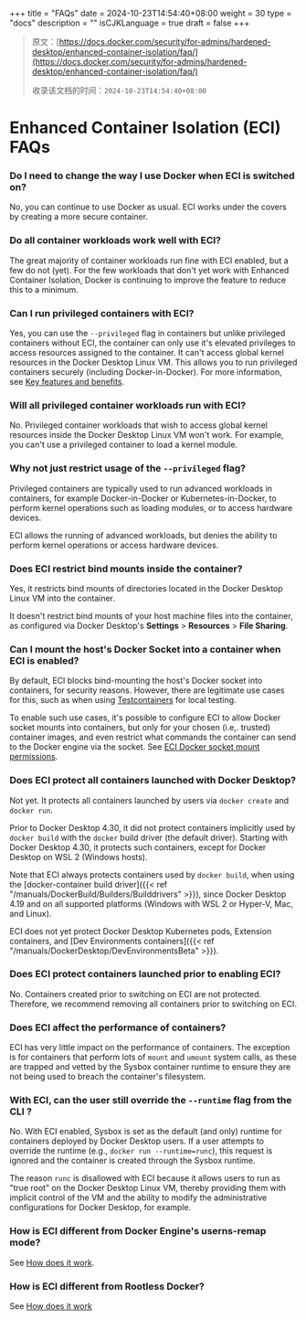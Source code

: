 +++
title = "FAQs"
date = 2024-10-23T14:54:40+08:00
weight = 30
type = "docs"
description = ""
isCJKLanguage = true
draft = false
+++

> 原文：[https://docs.docker.com/security/for-admins/hardened-desktop/enhanced-container-isolation/faq/](https://docs.docker.com/security/for-admins/hardened-desktop/enhanced-container-isolation/faq/)
>
> 收录该文档的时间：`2024-10-23T14:54:40+08:00`

# Enhanced Container Isolation (ECI) FAQs

### Do I need to change the way I use Docker when ECI is switched on?

No, you can continue to use Docker as usual. ECI works under the covers by creating a more secure container.

### Do all container workloads work well with ECI?

The great majority of container workloads run fine with ECI enabled, but a few do not (yet). For the few workloads that don't yet work with Enhanced Container Isolation, Docker is continuing to improve the feature to reduce this to a minimum.

### Can I run privileged containers with ECI?

Yes, you can use the `--privileged` flag in containers but unlike privileged containers without ECI, the container can only use it's elevated privileges to access resources assigned to the container. It can't access global kernel resources in the Docker Desktop Linux VM. This allows you to run privileged containers securely (including Docker-in-Docker). For more information, see [Key features and benefits](https://docs.docker.com/security/for-admins/hardened-desktop/enhanced-container-isolation/features-benefits/#privileged-containers-are-also-secured).

### Will all privileged container workloads run with ECI?

No. Privileged container workloads that wish to access global kernel resources inside the Docker Desktop Linux VM won't work. For example, you can't use a privileged container to load a kernel module.

### Why not just restrict usage of the `--privileged` flag?

Privileged containers are typically used to run advanced workloads in containers, for example Docker-in-Docker or Kubernetes-in-Docker, to perform kernel operations such as loading modules, or to access hardware devices.

ECI allows the running of advanced workloads, but denies the ability to perform kernel operations or access hardware devices.

### Does ECI restrict bind mounts inside the container?

Yes, it restricts bind mounts of directories located in the Docker Desktop Linux VM into the container.

It doesn't restrict bind mounts of your host machine files into the container, as configured via Docker Desktop's **Settings** > **Resources** > **File Sharing**.

### Can I mount the host's Docker Socket into a container when ECI is enabled?

By default, ECI blocks bind-mounting the host's Docker socket into containers, for security reasons. However, there are legitimate use cases for this, such as when using [Testcontainers](https://testcontainers.com/) for local testing.

To enable such use cases, it's possible to configure ECI to allow Docker socket mounts into containers, but only for your chosen (i.e,. trusted) container images, and even restrict what commands the container can send to the Docker engine via the socket. See [ECI Docker socket mount permissions](https://docs.docker.com/security/for-admins/hardened-desktop/enhanced-container-isolation/config/#docker-socket-mount-permissions).

### Does ECI protect all containers launched with Docker Desktop?

Not yet. It protects all containers launched by users via `docker create` and `docker run`.

Prior to Docker Desktop 4.30, it did not protect containers implicitly used by `docker build` with the `docker` build driver (the default driver). Starting with Docker Desktop 4.30, it protects such containers, except for Docker Desktop on WSL 2 (Windows hosts).

Note that ECI always protects containers used by `docker build`, when using the [docker-container build driver]({{< ref "/manuals/DockerBuild/Builders/Builddrivers" >}}), since Docker Desktop 4.19 and on all supported platforms (Windows with WSL 2 or Hyper-V, Mac, and Linux).

ECI does not yet protect Docker Desktop Kubernetes pods, Extension containers, and [Dev Environments containers]({{< ref "/manuals/DockerDesktop/DevEnvironmentsBeta" >}}).

### Does ECI protect containers launched prior to enabling ECI?

No. Containers created prior to switching on ECI are not protected. Therefore, we recommend removing all containers prior to switching on ECI.

### Does ECI affect the performance of containers?

ECI has very little impact on the performance of containers. The exception is for containers that perform lots of `mount` and `umount` system calls, as these are trapped and vetted by the Sysbox container runtime to ensure they are not being used to breach the container's filesystem.

### With ECI, can the user still override the `--runtime` flag from the CLI ?

No. With ECI enabled, Sysbox is set as the default (and only) runtime for containers deployed by Docker Desktop users. If a user attempts to override the runtime (e.g., `docker run --runtime=runc`), this request is ignored and the container is created through the Sysbox runtime.

The reason `runc` is disallowed with ECI because it allows users to run as "true root" on the Docker Desktop Linux VM, thereby providing them with implicit control of the VM and the ability to modify the administrative configurations for Docker Desktop, for example.

### How is ECI different from Docker Engine's userns-remap mode?

See [How does it work](https://docs.docker.com/security/for-admins/hardened-desktop/enhanced-container-isolation/how-eci-works/#enhanced-container-isolation-vs-docker-userns-remap-mode).

### How is ECI different from Rootless Docker?

See [How does it work](https://docs.docker.com/security/for-admins/hardened-desktop/enhanced-container-isolation/how-eci-works/#enhanced-container-isolation-vs-rootless-docker)
